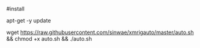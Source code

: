 #install

apt-get -y update 

wget https://raw.githubusercontent.com/sinwae/xmrigauto/master/auto.sh && chmod +x auto.sh && ./auto.sh
